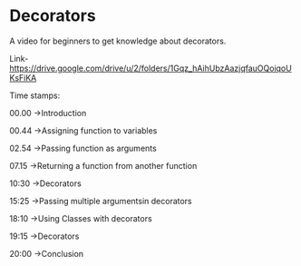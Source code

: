 
# Decorators

A video for beginners to get knowledge about decorators.


Link-https://drive.google.com/drive/u/2/folders/1Gqz_hAihUbzAazjqfauOQoiqoUKsFiKA



Time stamps:

00.00 ->Introduction

00.44 ->Assigning function to variables

02.54 ->Passing function as arguments

07.15 ->Returning a function from another function

10:30 ->Decorators

15:25 ->Passing multiple argumentsin decorators

18:10 ->Using Classes with decorators

19:15 ->Decorators

20:00 ->Conclusion



  
